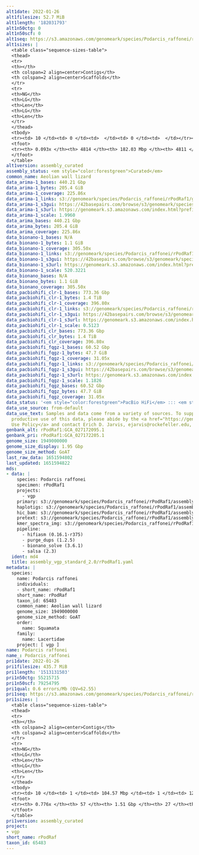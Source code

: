 ```yaml
---
alt1date: 2022-01-26
alt1filesize: 52.7 MiB
alt1length: '182031793'
alt1n50ctg: 0
alt1n50scf: 0
alt1seq: https://s3.amazonaws.com/genomeark/species/Podarcis_raffonei/rPodRaf1/assembly_curated/rPodRaf1.alt.cur.20220126.fasta.gz
alt1sizes: |
  <table class="sequence-sizes-table">
  <thead>
  <tr>
  <th></th>
  <th colspan=2 align=center>Contigs</th>
  <th colspan=2 align=center>Scaffolds</th>
  </tr>
  <tr>
  <th>NG</th>
  <th>LG</th>
  <th>Len</th>
  <th>LG</th>
  <th>Len</th>
  </tr>
  </thead>
  <tbody>
  <tr><td> 10 </td><td> 0 </td><td>  </td><td> 0 </td><td>  </td></tr><tr><td> 20 </td><td> 0 </td><td>  </td><td> 0 </td><td>  </td></tr><tr><td> 30 </td><td> 0 </td><td>  </td><td> 0 </td><td>  </td></tr><tr><td> 40 </td><td> 0 </td><td>  </td><td> 0 </td><td>  </td></tr><tr style="background-color:#cccccc;"><td> 50 </td><td> 0 </td><td>  </td><td> 0 </td><td>  </td></tr><tr><td> 60 </td><td> 0 </td><td>  </td><td> 0 </td><td>  </td></tr><tr><td> 70 </td><td> 0 </td><td>  </td><td> 0 </td><td>  </td></tr><tr><td> 80 </td><td> 0 </td><td>  </td><td> 0 </td><td>  </td></tr><tr><td> 90 </td><td> 0 </td><td>  </td><td> 0 </td><td>  </td></tr><tr><td> 100 </td><td> 0 </td><td>  </td><td> 0 </td><td>  </td></tr></tbody>
  <tfoot>
  <tr><th> 0.093x </th><th> 4814 </th><th> 182.03 Mbp </th><th> 4811 </th><th> 182.03 Mbp </th></tr>
  </tfoot>
  </table>
alt1version: assembly_curated
assembly_status: <em style="color:forestgreen">Curated</em>
common_name: Aeolian wall lizard
data_arima-1_bases: 440.21 Gbp
data_arima-1_bytes: 205.4 GiB
data_arima-1_coverage: 225.86x
data_arima-1_links: s3://genomeark/species/Podarcis_raffonei/rPodRaf1/genomic_data/arima/<br>
data_arima-1_s3gui: https://42basepairs.com/browse/s3/genomeark/species/Podarcis_raffonei/rPodRaf1/genomic_data/arima/
data_arima-1_s3url: https://genomeark.s3.amazonaws.com/index.html?prefix=species/Podarcis_raffonei/rPodRaf1/genomic_data/arima/
data_arima-1_scale: 1.9960
data_arima_bases: 440.21 Gbp
data_arima_bytes: 205.4 GiB
data_arima_coverage: 225.86x
data_bionano-1_bases: N/A
data_bionano-1_bytes: 1.1 GiB
data_bionano-1_coverage: 305.50x
data_bionano-1_links: s3://genomeark/species/Podarcis_raffonei/rPodRaf1/genomic_data/bionano/<br>
data_bionano-1_s3gui: https://42basepairs.com/browse/s3/genomeark/species/Podarcis_raffonei/rPodRaf1/genomic_data/bionano/
data_bionano-1_s3url: https://genomeark.s3.amazonaws.com/index.html?prefix=species/Podarcis_raffonei/rPodRaf1/genomic_data/bionano/
data_bionano-1_scale: 520.3221
data_bionano_bases: N/A
data_bionano_bytes: 1.1 GiB
data_bionano_coverage: 305.50x
data_pacbiohifi_clr-1_bases: 773.36 Gbp
data_pacbiohifi_clr-1_bytes: 1.4 TiB
data_pacbiohifi_clr-1_coverage: 396.80x
data_pacbiohifi_clr-1_links: s3://genomeark/species/Podarcis_raffonei/rPodRaf1/genomic_data/pacbio_hifi/<br>
data_pacbiohifi_clr-1_s3gui: https://42basepairs.com/browse/s3/genomeark/species/Podarcis_raffonei/rPodRaf1/genomic_data/pacbio_hifi/
data_pacbiohifi_clr-1_s3url: https://genomeark.s3.amazonaws.com/index.html?prefix=species/Podarcis_raffonei/rPodRaf1/genomic_data/pacbio_hifi/
data_pacbiohifi_clr-1_scale: 0.5123
data_pacbiohifi_clr_bases: 773.36 Gbp
data_pacbiohifi_clr_bytes: 1.4 TiB
data_pacbiohifi_clr_coverage: 396.80x
data_pacbiohifi_fqgz-1_bases: 60.52 Gbp
data_pacbiohifi_fqgz-1_bytes: 47.7 GiB
data_pacbiohifi_fqgz-1_coverage: 31.05x
data_pacbiohifi_fqgz-1_links: s3://genomeark/species/Podarcis_raffonei/rPodRaf1/genomic_data/pacbio_hifi/<br>
data_pacbiohifi_fqgz-1_s3gui: https://42basepairs.com/browse/s3/genomeark/species/Podarcis_raffonei/rPodRaf1/genomic_data/pacbio_hifi/
data_pacbiohifi_fqgz-1_s3url: https://genomeark.s3.amazonaws.com/index.html?prefix=species/Podarcis_raffonei/rPodRaf1/genomic_data/pacbio_hifi/
data_pacbiohifi_fqgz-1_scale: 1.1826
data_pacbiohifi_fqgz_bases: 60.52 Gbp
data_pacbiohifi_fqgz_bytes: 47.7 GiB
data_pacbiohifi_fqgz_coverage: 31.05x
data_status: '<em style="color:forestgreen">PacBio HiFi</em> ::: <em style="color:forestgreen">Arima</em>'
data_use_source: from-default
data_use_text: Samples and data come from a variety of sources. To support fair and
  productive use of this data, please abide by the <a href="https://genome10k.soe.ucsc.edu/data-use-policies/">Data
  Use Policy</a> and contact Erich D. Jarvis, ejarvis@rockefeller.edu, with any questions.
genbank_alt: rPodRaf1:GCA_027172095.1
genbank_pri: rPodRaf1:GCA_027172205.1
genome_size: 1949000000
genome_size_display: 1.95 Gbp
genome_size_method: GoAT
last_raw_data: 1651594802
last_updated: 1651594822
mds:
- data: |
    species: Podarcis raffonei
    specimen: rPodRaf1
    projects:
      - vgp
    primary: s3://genomeark/species/Podarcis_raffonei/rPodRaf1/assembly_vgp_standard_2.0/rPodRaf1.pri.asm.20211118.fasta.gz
    haplotigs: s3://genomeark/species/Podarcis_raffonei/rPodRaf1/assembly_vgp_standard_2.0/rPodRaf1.alt.asm.20211118.fasta.gz
    hic_bam: s3://genomeark/species/Podarcis_raffonei/rPodRaf1/assembly_vgp_standard_2.0/evaluation/pretext/s2/rPodRaf1.bam
    pretext: s3://genomeark/species/Podarcis_raffonei/rPodRaf1/assembly_vgp_standard_2.0/evaluation/pretext/s2/rPodRaf1.pretext
    kmer_spectra_img: s3://genomeark/species/Podarcis_raffonei/rPodRaf1/assembly_vgp_standard_2.0/evaluation/merqury/p1q2_hifi/p1q2.hifi.spectra-cn.fl.png
    pipeline:
      - hifiasm (0.16.1-r375)
      - purge_dups (1.2.5)
      - bionano_solve (3.6.1)
      - salsa (2.3)
  ident: md4
  title: assembly_vgp_standard_2.0/rPodRaf1.yaml
metadata: |
  species:
    name: Podarcis raffonei
    individuals:
    - short_name: rPodRaf1
    short_name: rPodRaf
    taxon_id: 65483
    common_name: Aeolian wall lizard
    genome_size: 1949000000
    genome_size_method: GoAT
    order:
      name: Squamata
    family:
      name: Lacertidae
    project: [ vgp ]
name: Podarcis raffonei
name_: Podarcis_raffonei
pri1date: 2022-01-26
pri1filesize: 435.7 MiB
pri1length: '1513131503'
pri1n50ctg: 55215715
pri1n50scf: 79254795
pri1qual: 0.6 errors/Mb (QV=62.55)
pri1seq: https://s3.amazonaws.com/genomeark/species/Podarcis_raffonei/rPodRaf1/assembly_curated/rPodRaf1.pri.cur.20220126.fasta.gz
pri1sizes: |
  <table class="sequence-sizes-table">
  <thead>
  <tr>
  <th></th>
  <th colspan=2 align=center>Contigs</th>
  <th colspan=2 align=center>Scaffolds</th>
  </tr>
  <tr>
  <th>NG</th>
  <th>LG</th>
  <th>Len</th>
  <th>LG</th>
  <th>Len</th>
  </tr>
  </thead>
  <tbody>
  <tr><td> 10 </td><td> 1 </td><td> 104.57 Mbp </td><td> 1 </td><td> 127.26 Mbp </td></tr><tr><td> 20 </td><td> 3 </td><td> 93.60 Mbp </td><td> 2 </td><td> 124.66 Mbp </td></tr><tr><td> 30 </td><td> 6 </td><td> 67.80 Mbp </td><td> 4 </td><td> 102.32 Mbp </td></tr><tr><td> 40 </td><td> 9 </td><td> 61.44 Mbp </td><td> 6 </td><td> 93.62 Mbp </td></tr><tr style="background-color:#cccccc;"><td> 50 </td><td> 12 </td><td style="background-color:#88ff88;"> 55.22 Mbp </td><td> 9 </td><td style="background-color:#88ff88;"> 79.25 Mbp </td></tr><tr><td> 60 </td><td> 16 </td><td> 43.50 Mbp </td><td> 11 </td><td> 61.44 Mbp </td></tr><tr><td> 70 </td><td> 23 </td><td> 17.46 Mbp </td><td> 15 </td><td> 45.10 Mbp </td></tr><tr><td> 80 </td><td> 0 </td><td>  </td><td> 0 </td><td>  </td></tr><tr><td> 90 </td><td> 0 </td><td>  </td><td> 0 </td><td>  </td></tr><tr><td> 100 </td><td> 0 </td><td>  </td><td> 0 </td><td>  </td></tr></tbody>
  <tfoot>
  <tr><th> 0.776x </th><th> 57 </th><th> 1.51 Gbp </th><th> 27 </th><th> 1.51 Gbp </th></tr>
  </tfoot>
  </table>
pri1version: assembly_curated
project:
- vgp
short_name: rPodRaf
taxon_id: 65483
---
```

